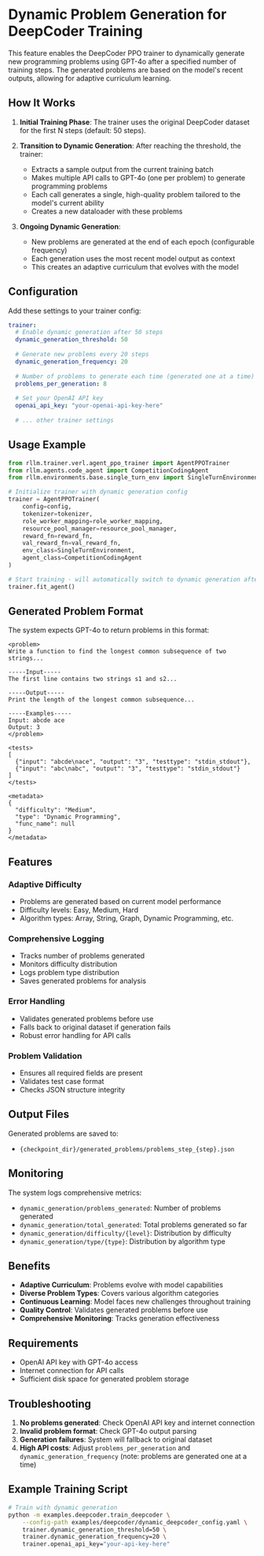 # Dynamic Problem Generation for DeepCoder Training

This feature enables the DeepCoder PPO trainer to dynamically generate new programming problems using GPT-4o after a specified number of training steps. The generated problems are based on the model's recent outputs, allowing for adaptive curriculum learning.

## How It Works

1. **Initial Training Phase**: The trainer uses the original DeepCoder dataset for the first N steps (default: 50 steps).

2. **Transition to Dynamic Generation**: After reaching the threshold, the trainer:
   - Extracts a sample output from the current training batch
   - Makes multiple API calls to GPT-4o (one per problem) to generate programming problems
   - Each call generates a single, high-quality problem tailored to the model's current ability
   - Creates a new dataloader with these problems

3. **Ongoing Dynamic Generation**: 
   - New problems are generated at the end of each epoch (configurable frequency)
   - Each generation uses the most recent model output as context
   - This creates an adaptive curriculum that evolves with the model

## Configuration

Add these settings to your trainer config:

```yaml
trainer:
  # Enable dynamic generation after 50 steps
  dynamic_generation_threshold: 50
  
  # Generate new problems every 20 steps
  dynamic_generation_frequency: 20
  
  # Number of problems to generate each time (generated one at a time)
  problems_per_generation: 8
  
  # Set your OpenAI API key
  openai_api_key: "your-openai-api-key-here"
  
  # ... other trainer settings
```

## Usage Example

```python
from rllm.trainer.verl.agent_ppo_trainer import AgentPPOTrainer
from rllm.agents.code_agent import CompetitionCodingAgent
from rllm.environments.base.single_turn_env import SingleTurnEnvironment

# Initialize trainer with dynamic generation config
trainer = AgentPPOTrainer(
    config=config,
    tokenizer=tokenizer,
    role_worker_mapping=role_worker_mapping,
    resource_pool_manager=resource_pool_manager,
    reward_fn=reward_fn,
    val_reward_fn=val_reward_fn,
    env_class=SingleTurnEnvironment,
    agent_class=CompetitionCodingAgent
)

# Start training - will automatically switch to dynamic generation after threshold
trainer.fit_agent()
```

## Generated Problem Format

The system expects GPT-4o to return problems in this format:

```
<problem>
Write a function to find the longest common subsequence of two strings...

-----Input-----
The first line contains two strings s1 and s2...

-----Output-----
Print the length of the longest common subsequence...

-----Examples-----
Input: abcde ace
Output: 3
</problem>

<tests>
[
  {"input": "abcde\nace", "output": "3", "testtype": "stdin_stdout"},
  {"input": "abc\nabc", "output": "3", "testtype": "stdin_stdout"}
]
</tests>

<metadata>
{
  "difficulty": "Medium",
  "type": "Dynamic Programming",
  "func_name": null
}
</metadata>
```

## Features

### Adaptive Difficulty
- Problems are generated based on current model performance
- Difficulty levels: Easy, Medium, Hard
- Algorithm types: Array, String, Graph, Dynamic Programming, etc.

### Comprehensive Logging
- Tracks number of problems generated
- Monitors difficulty distribution
- Logs problem type distribution
- Saves generated problems for analysis

### Error Handling
- Validates generated problems before use
- Falls back to original dataset if generation fails
- Robust error handling for API calls

### Problem Validation
- Ensures all required fields are present
- Validates test case format
- Checks JSON structure integrity

## Output Files

Generated problems are saved to:
- `{checkpoint_dir}/generated_problems/problems_step_{step}.json`

## Monitoring

The system logs comprehensive metrics:
- `dynamic_generation/problems_generated`: Number of problems generated
- `dynamic_generation/total_generated`: Total problems generated so far
- `dynamic_generation/difficulty/{level}`: Distribution by difficulty
- `dynamic_generation/type/{type}`: Distribution by algorithm type

## Benefits

- **Adaptive Curriculum**: Problems evolve with model capabilities
- **Diverse Problem Types**: Covers various algorithm categories
- **Continuous Learning**: Model faces new challenges throughout training
- **Quality Control**: Validates generated problems before use
- **Comprehensive Monitoring**: Tracks generation effectiveness

## Requirements

- OpenAI API key with GPT-4o access
- Internet connection for API calls
- Sufficient disk space for generated problem storage

## Troubleshooting

1. **No problems generated**: Check OpenAI API key and internet connection
2. **Invalid problem format**: Check GPT-4o output parsing
3. **Generation failures**: System will fallback to original dataset
4. **High API costs**: Adjust `problems_per_generation` and `dynamic_generation_frequency` (note: problems are generated one at a time)

## Example Training Script

```bash
# Train with dynamic generation
python -m examples.deepcoder.train_deepcoder \
    --config-path examples/deepcoder/dynamic_deepcoder_config.yaml \
    trainer.dynamic_generation_threshold=50 \
    trainer.dynamic_generation_frequency=20 \
    trainer.openai_api_key="your-api-key-here"
```

